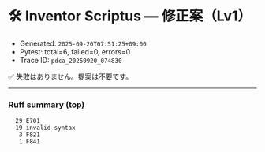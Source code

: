 # 🛠️ Inventor Scriptus — 修正案（Lv1）

- Generated: `2025-09-20T07:51:25+09:00`
- Pytest: total=6, failed=0, errors=0
- Trace ID: `pdca_20250920_074830`

✅ 失敗はありません。提案は不要です。


---
### Ruff summary (top)
```
  29 E701
  19 invalid-syntax
   3 F821
   1 F841
```